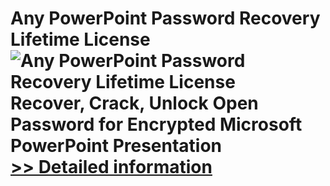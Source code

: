 # Any PowerPoint Password Recovery Lifetime License<br />![Any PowerPoint Password Recovery Lifetime License](https://mycommerce.akamaized.net/api/pimages/P300995998/BIG/300995998.PNG)<br />Recover, Crack, Unlock Open Password for Encrypted Microsoft PowerPoint Presentation<br />[>> Detailed information](https://secure.shareit.com/shareit/product.html?productid=300995998&affiliateid=200057808)